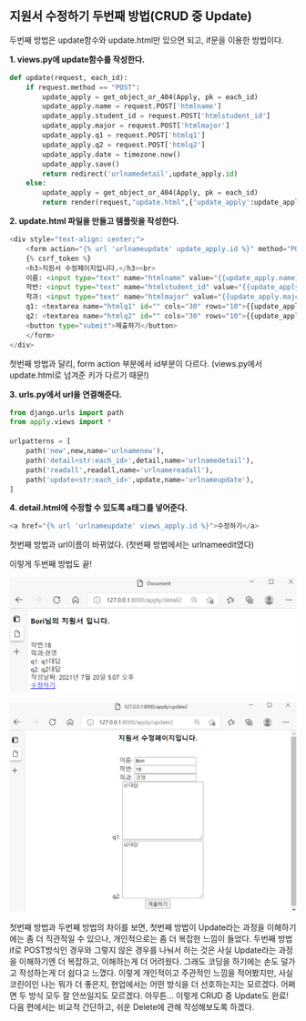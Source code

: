## 지원서 수정하기 두번째 방법(CRUD 중 Update)



두번째 방법은 update함수와 update.html만 있으면 되고, if문을 이용한 방법이다. 



**1. views.py에 update함수를 작성한다.**

```python
def update(request, each_id):
    if request.method == "POST":
        update_apply = get_object_or_404(Apply, pk = each_id)
        update_apply.name = request.POST['htmlname']
        update_apply.student_id = request.POST['htmlstudent_id']
        update_apply.major = request.POST['htmlmajor']
        update_apply.q1 = request.POST['htmlq1']
        update_apply.q2 = request.POST['htmlq2']
        update_apply.date = timezone.now() 
        update_apply.save()
        return redirect('urlnamedetail',update_apply.id)
    else:
        update_apply = get_object_or_404(Apply, pk = each_id)
        return render(request,"update.html",{'update_apply':update_apply})
```
 


**2. update.html 파일을 만들고 템플릿을 작성한다.**

```python
<div style="text-align: center;">
    <form action="{% url 'urlnameupdate' update_apply.id %}" method="POST">
    {% csrf_token %}     
    <h3>지원서 수정페이지입니다.</h3><br>
    이름: <input type="text" name="htmlname" value="{{update_apply.name}}"> <br>
    학번: <input type="text" name="htmlstudent_id" value="{{update_apply.student_id}}"> <br>
    학과: <input type="text" name="htmlmajor" value="{{update_apply.major}}"> <br>
    q1: <textarea name="htmlq1" id="" cols="30" rows="10">{{update_apply.q1}}</textarea><br>
    q2: <textarea name="htmlq2" id="" cols="30" rows="10">{{update_apply.q2}}</textarea><br>
    <button type="submit">제출하기</button>
    </form>    
</div>
```

첫번째 방법과 달리, form action 부분에서 id부분이 다르다. (views.py에서 update.html로 넘겨준 키가 다르기 때문!)



**3. urls.py에서 url을 연결해준다.** 

```python
from django.urls import path
from apply.views import *

urlpatterns = [
    path('new',new,name='urlnamenew'),
    path('detail<str:each_id>',detail,name='urlnamedetail'),
    path('readall',readall,name='urlnamereadall'),
    path('update<str:each_id>',update,name='urlnameupdate'),
]  
```



**4. detail.html에 수정할 수 있도록 a태그를 넣어준다.**

```python
<a href="{% url 'urlnameupdate' views_apply.id %}">수정하기</a>
```

첫번째 방법과 url이름이 바뀌었다. (첫번째 방법에서는 urlnameedit였다)

이렇게 두번째 방법도 끝!



![image-20211010140651485](Django_6.assets/image-20211010140651485.png)



![image-20211010140727686](Django_6.assets/image-20211010140727686.png)



첫번째 방법과 두번째 방법의 차이를 보면, 첫번째 방법이 Update라는 과정을 이해하기에는 좀 더 직관적일 수 있으나, 개인적으로는 좀 더 복잡한 느낌이 들었다. 두번째 방법 if로 POST방식인 경우와 그렇지 않은 경우를 나눠서 하는 것은 사실 Update라는 과정을 이해하기엔 더 복잡하고, 이해하는게 더 어려웠다. 그래도 코딩을 하기에는 손도 덜가고 작성하는게 더 쉽다고 느꼈다. 이렇게 개인적이고 주관적인 느낌을 적어봤지만, 사실 코린이인 나는 뭐가 더 좋은지, 현업에서는 어떤 방식을 더 선호하는지는 모르겠다. 어쩌면 두 방식 모두 잘 안쓰일지도 모르겠다. 아무튼... 이렇게 CRUD 중 Update도 완료! 다음 편에서는 비교적 간단하고, 쉬운 Delete에 관해 작성해보도록 하겠다.
